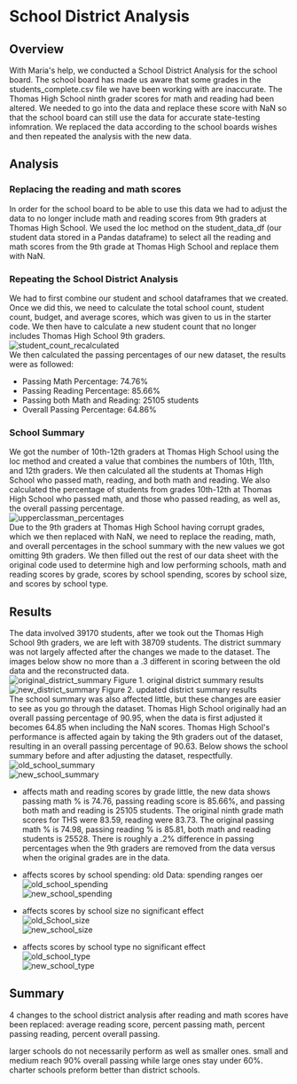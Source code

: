 # School District Analysis
## Overview  
With Maria's help, we conducted a School District Analysis for the school board. The school board has made us aware that some grades in the students_complete.csv file we have been working with are inaccurate. The Thomas High School ninth grader scores for math and reading had been altered. We needed to go into the data and replace these score with NaN so that the school board can still use the data for accurate state-testing infomration. We replaced the data according to the school boards wishes and then repeated the analysis with the new data.  
## Analysis 
### Replacing the reading and math scores  
In order for the school board to be able to use this data we had to adjust the data to no longer include math and reading scores from 9th graders at Thomas High School. We used the loc method on the student_data_df (our student data stored in a Pandas dataframe) to select all the reading and math scores from the 9th grade at Thomas High School and replace them with NaN.  
### Repeating the School District Analysis  
We had to first combine our student and school dataframes that we created. Once we did this, we need to calculate the total school count, student count, budget, and average scores, which was given to us in the starter code. We then have to calculate a new student count that no longer includes Thomas High School 9th graders.  
![student_count_recalculated](https://user-images.githubusercontent.com/96501958/151723809-b106b4a6-de41-4773-b163-44053a84ad5f.png)  
We then calculated the passing percentages of our new dataset, the results were as followed:  
* Passing Math Percentage: 74.76%
* Passing Reading Percentage: 85.66%
* Passing both Math and Reading: 25105 students
* Overall Passing Percentage: 64.86%  
### School Summary  
We got the number of 10th-12th graders at Thomas High School using the loc method and created a value that combines the numbers of 10th, 11th, and 12th graders. We then calculated all the students at Thomas High School who passed math, reading, and both math and reading. We also calculated the percentage of students from grades 10th-12th at Thomas High School who passed math, and those who passed reading, as well as, the overall passing percentage.  
![upperclassman_percentages](https://user-images.githubusercontent.com/96501958/151723928-19e8fa86-a5f7-41df-9bec-70cf15b0892b.png)  
Due to the 9th graders at Thomas High School having corrupt grades, which we then replaced with NaN, we need to replace the reading, math, and overall percentages in the school summary with the new values we got omitting 9th graders.  We then filled out the rest of our data sheet with the original code used to determine high and low performing schools, math and reading scores by grade, scores by school spending, scores by school size, and scores by school type.  
## Results  
The data involved 39170 students, after we took out the Thomas High School 9th graders, we are left with 38709 students. The district summary was not largely affected after the changes we made to the dataset.  The images below show no more than a .3 different in scoring between the old data and the reconstructed data.   
![original_district_summary](https://user-images.githubusercontent.com/96501958/151726733-c57f5469-766a-4997-98a5-9b7853bf81a5.png)  Figure 1. original district summary results  
![new_district_summary](https://user-images.githubusercontent.com/96501958/151726734-0102760f-0229-4909-ba8b-42082cdf47b4.png)  Figure 2. updated district summary results  
The school summary was also affected little, but these changes are easier to see as you go through the dataset. Thomas High School originally had an overall passing percentage of 90.95, when the data is first adjusted it becomes 64.85 when including the NaN scores. Thomas High School's performance is affected again by taking the 9th graders out of the dataset, resulting in an overall passing percentage of 90.63. Below shows the school summary before and after adjusting the dataset, respectfully.  
![old_school_summary](https://user-images.githubusercontent.com/96501958/151728422-cbd4dcab-b09d-4d75-83de-b50f7582e254.png)  
![new_school_summary](https://user-images.githubusercontent.com/96501958/151728424-5d9a0db7-6b5f-411e-800c-b9538aee144d.png)  

* affects math and reading scores by grade little, the new data shows passing math % is 74.76, passing reading score is 85.66%, and passing both math and reading is 25105 students. The original ninth grade math scores for THS were 83.59, reading were 83.73. The original passing math % is 74.98, passing reading % is 85.81, both math and reading students is 25528. There is roughly a .2% difference in passing percentages when the 9th graders are removed from the data versus when the original grades are in the data.  
* affects scores by school spending: old Data: spending ranges oer  
![old_school_spending](https://user-images.githubusercontent.com/96501958/151726760-ece701b5-0bcf-4dcf-938f-0c6c50f6b4ca.png)  
![new_school_spending](https://user-images.githubusercontent.com/96501958/151726808-049f3c3c-3190-4a20-8775-1299ee3a1ca7.png)  

* affects scores by school size no significant effect  
![old_School_size](https://user-images.githubusercontent.com/96501958/151726650-650d62dd-cd0f-4f27-be77-7623e6bc9f81.png)  
![new_school_size](https://user-images.githubusercontent.com/96501958/151726680-8ba165ab-ff58-41ff-aab3-24293338881f.png)  

* affects scores by school type no significant effect  
![old_school_type](https://user-images.githubusercontent.com/96501958/151726706-e50554a2-7ebe-4159-ab88-1b699bd67033.png)  
![new_school_type](https://user-images.githubusercontent.com/96501958/151726716-ec270c91-fcf4-4952-9755-d6e444a24480.png)  

## Summary  
4 changes to the school district analysis after reading and math scores have been replaced: average reading score, percent passing math, percent passing reading, percent overall passing. 

larger schools do not necessarily perform as well as smaller ones. small and medium reach 90% overall passing while large ones stay under 60%. charter schools preform better than district schools. 
